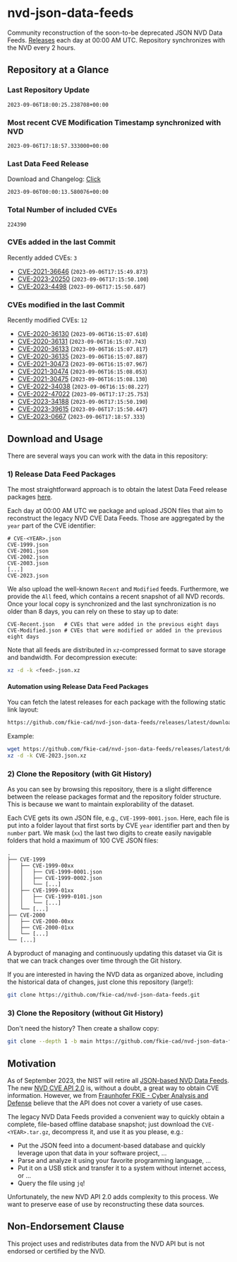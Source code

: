 # nvd-json-data-feeds

Community reconstruction of the soon-to-be deprecated JSON NVD Data Feeds. 
[Releases](https://github.com/fkie-cad/nvd-json-data-feeds/releases/latest) each day at 00:00 AM UTC.
Repository synchronizes with the NVD every 2 hours.

## Repository at a Glance

### Last Repository Update

```plain
2023-09-06T18:00:25.238708+00:00
```

### Most recent CVE Modification Timestamp synchronized with NVD

```plain
2023-09-06T17:18:57.333000+00:00
```

### Last Data Feed Release

Download and Changelog: [Click](https://github.com/fkie-cad/nvd-json-data-feeds/releases/latest)

```plain
2023-09-06T00:00:13.580076+00:00
```

### Total Number of included CVEs

```plain
224390
```

### CVEs added in the last Commit

Recently added CVEs: `3`

* [CVE-2021-36646](CVE-2021/CVE-2021-366xx/CVE-2021-36646.json) (`2023-09-06T17:15:49.873`)
* [CVE-2023-20250](CVE-2023/CVE-2023-202xx/CVE-2023-20250.json) (`2023-09-06T17:15:50.100`)
* [CVE-2023-4498](CVE-2023/CVE-2023-44xx/CVE-2023-4498.json) (`2023-09-06T17:15:50.687`)


### CVEs modified in the last Commit

Recently modified CVEs: `12`

* [CVE-2020-36130](CVE-2020/CVE-2020-361xx/CVE-2020-36130.json) (`2023-09-06T16:15:07.610`)
* [CVE-2020-36131](CVE-2020/CVE-2020-361xx/CVE-2020-36131.json) (`2023-09-06T16:15:07.743`)
* [CVE-2020-36133](CVE-2020/CVE-2020-361xx/CVE-2020-36133.json) (`2023-09-06T16:15:07.817`)
* [CVE-2020-36135](CVE-2020/CVE-2020-361xx/CVE-2020-36135.json) (`2023-09-06T16:15:07.887`)
* [CVE-2021-30473](CVE-2021/CVE-2021-304xx/CVE-2021-30473.json) (`2023-09-06T16:15:07.967`)
* [CVE-2021-30474](CVE-2021/CVE-2021-304xx/CVE-2021-30474.json) (`2023-09-06T16:15:08.053`)
* [CVE-2021-30475](CVE-2021/CVE-2021-304xx/CVE-2021-30475.json) (`2023-09-06T16:15:08.130`)
* [CVE-2022-34038](CVE-2022/CVE-2022-340xx/CVE-2022-34038.json) (`2023-09-06T16:15:08.227`)
* [CVE-2022-47022](CVE-2022/CVE-2022-470xx/CVE-2022-47022.json) (`2023-09-06T17:17:25.753`)
* [CVE-2023-34188](CVE-2023/CVE-2023-341xx/CVE-2023-34188.json) (`2023-09-06T17:15:50.190`)
* [CVE-2023-39615](CVE-2023/CVE-2023-396xx/CVE-2023-39615.json) (`2023-09-06T17:15:50.447`)
* [CVE-2023-0667](CVE-2023/CVE-2023-06xx/CVE-2023-0667.json) (`2023-09-06T17:18:57.333`)


## Download and Usage

There are several ways you can work with the data in this repository:

### 1) Release Data Feed Packages

The most straightforward approach is to obtain the latest Data Feed release packages [here](https://github.com/fkie-cad/nvd-json-data-feeds/releases/latest).

Each day at 00:00 AM UTC we package and upload JSON files that aim to reconstruct the legacy NVD CVE Data Feeds.
Those are aggregated by the `year` part of the CVE identifier:

```
# CVE-<YEAR>.json
CVE-1999.json
CVE-2001.json
CVE-2002.json
CVE-2003.json
[...]
CVE-2023.json
```

We also upload the well-known `Recent` and `Modified` feeds.
Furthermore, we provide the `All` feed, which contains a recent snapshot of all NVD records.
Once your local copy is synchronized and the last synchronization is no older than 8 days, you can rely on these to stay up to date:

```plain
CVE-Recent.json   # CVEs that were added in the previous eight days
CVE-Modified.json # CVEs that were modified or added in the previous eight days
```

Note that all feeds are distributed in `xz`-compressed format to save storage and bandwidth.
For decompression execute:

```sh
xz -d -k <feed>.json.xz
```


#### Automation using Release Data Feed Packages

You can fetch the latest releases for each package with the following static link layout:

```sh
https://github.com/fkie-cad/nvd-json-data-feeds/releases/latest/download/CVE-<YEAR>.json.xz
```

Example:

```sh
wget https://github.com/fkie-cad/nvd-json-data-feeds/releases/latest/download/CVE-2023.json.xz
xz -d -k CVE-2023.json.xz
```

### 2) Clone the Repository (with Git History)

As you can see by browsing this repository, there is a slight difference between the release packages format and the repository folder structure.
This is because we want to maintain explorability of the dataset.

Each CVE gets its own JSON file, e.g., `CVE-1999-0001.json`.
Here, each file is put into a folder layout that first sorts by CVE `year` identifier part and then by `number` part.
We mask (`xx`) the last two digits to create easily navigable folders that hold a maximum of 100 CVE JSON files:

```plain
.
├── CVE-1999
│   ├── CVE-1999-00xx
│   │   ├── CVE-1999-0001.json
│   │   ├── CVE-1999-0002.json
│   │   └── [...]
│   ├── CVE-1999-01xx
│   │   ├── CVE-1999-0101.json
│   │   └── [...]
│   └── [...]
├── CVE-2000
│   ├── CVE-2000-00xx
│   ├── CVE-2000-01xx
│   └── [...]
└── [...]
```

A byproduct of managing and continuously updating this dataset via Git is that we can track changes over time through the Git history.

If you are interested in having the NVD data as organized above, including the historical data of changes, just clone this repository (large!):

```sh
git clone https://github.com/fkie-cad/nvd-json-data-feeds.git
```

### 3) Clone the Repository (without Git History)

Don't need the history? Then create a shallow copy:

```sh
git clone --depth 1 -b main https://github.com/fkie-cad/nvd-json-data-feeds.git
```

## Motivation

As of September 2023, the NIST will retire all [JSON-based NVD Data Feeds](https://nvd.nist.gov/vuln/data-feeds#divRetirementBanner-1).
The new [NVD CVE API 2.0](https://nvd.nist.gov/developers/vulnerabilities) is, without a doubt, a great way to obtain CVE information.
However, we from [Fraunhofer FKIE - Cyber Analysis and Defense](https://www.fkie.fraunhofer.de/en/departments/cad.html) believe that the API does not cover a variety of use cases.

The legacy NVD Data Feeds provided a convenient way to quickly obtain a complete, file-based offline database snapshot; just download the `CVE-<YEAR>.tar.gz`, decompress it, and use it as you please, e.g.:

* Put the JSON feed into a document-based database and quickly leverage upon that data in your software project, ...
* Parse and analyze it using your favorite programming language, ...
* Put it on a USB stick and transfer it to a system without internet access, or ...
* Query the file using `jq`!

Unfortunately, the new NVD API 2.0 adds complexity to this process.
We want to preserve ease of use by reconstructing these data sources.

## Non-Endorsement Clause

This project uses and redistributes data from the NVD API but is not endorsed or certified by the NVD.